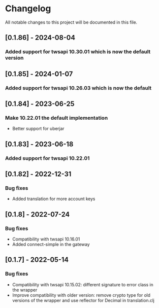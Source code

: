 # Changelog
All notable changes to this project will be documented in this file.

## [0.1.86] - 2024-08-04
### Added support for twsapi 10.30.01 which is now the default version

## [0.1.85] - 2024-01-07
### Added support for twsapi 10.26.03 which is now the default

## [0.1.84] - 2023-06-25
### Make 10.22.01 the default implementation
- Better support for uberjar

## [0.1.83] - 2023-06-18
### Added support for twsapi 10.22.01

## [0.1.82] - 2022-12-31
### Bug fixes
- Added translation for more account keys

## [0.1.8] - 2022-07-24
### Bug fixes
- Compatibility with twsapi 10.16.01
- Added connect-simple in the gateway

## [0.1.7] - 2022-05-14
### Bug fixes
- Compatibility with twsapi 10.15.02: different signature to error class in the wrapper
- Improve compatibility with older version: remove crypto type for old versions of the wrapper and use reflector for Decimal in translation.clj